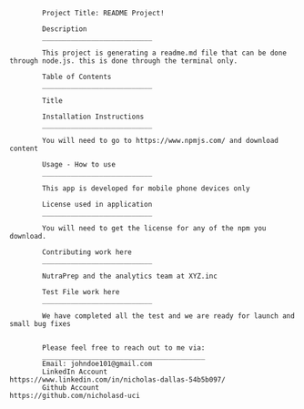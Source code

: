 

            Project Title: README Project! 

            Description
            ___________________________

            This project is generating a readme.md file that can be done through node.js. this is done through the terminal only.

            Table of Contents
            ___________________________

            Title

            Installation Instructions
            ___________________________

            You will need to go to https://www.npmjs.com/ and download content

            Usage - How to use
            ___________________________

            This app is developed for mobile phone devices only

            License used in application
            ___________________________

            You will need to get the license for any of the npm you download.

            Contributing work here
            ___________________________

            NutraPrep and the analytics team at XYZ.inc

            Test File work here
            ___________________________

            We have completed all the test and we are ready for launch and small bug fixes


            Please feel free to reach out to me via:
            ________________________________________
            Email: johndoe101@gmail.com
            LinkedIn Account                         https://www.linkedin.com/in/nicholas-dallas-54b5b097/
            Github Account                           https://github.com/nicholasd-uci
            
    
